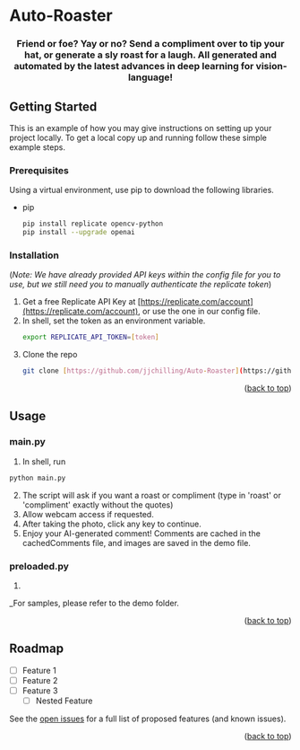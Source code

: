 # Auto-Roaster

<h3 align="center"> Friend or foe? Yay or no? Send a compliment over to tip your hat, or generate a sly roast for a laugh. All generated and automated by the latest advances in deep learning for vision-language! </h3>

<!-- GETTING STARTED -->
## Getting Started

This is an example of how you may give instructions on setting up your project locally.
To get a local copy up and running follow these simple example steps.

### Prerequisites

Using a virtual environment, use pip to download the following libraries.
* pip
  ```sh
  pip install replicate opencv-python
  pip install --upgrade openai
  ```

### Installation
(*Note: We have already provided API keys within the config file for you to use, but we still need you to manually authenticate the replicate token*)
1. Get a free Replicate API Key at [https://replicate.com/account](https://replicate.com/account), or use the one in our config file.
2. In shell, set the token as an environment variable.
   ```sh
   export REPLICATE_API_TOKEN=[token]
   ```
4. Clone the repo
   ```sh
   git clone [https://github.com/jjchilling/Auto-Roaster](https://github.com/jjchilling/Auto-Roaster)
   ```

<p align="right">(<a href="#readme-top">back to top</a>)</p>



<!-- USAGE EXAMPLES -->
## Usage
### main.py
1. In shell, run
  ```sh
  python main.py
  ```
2. The script will ask if you want a roast or compliment (type in 'roast' or 'compliment' exactly without the quotes)
3. Allow webcam access if requested.
4. After taking the photo, click any key to continue.
5. Enjoy your AI-generated comment! Comments are cached in the cachedComments file, and images are saved in the demo file.

### preloaded.py
1. 

_For samples, please refer to the demo folder.

<p align="right">(<a href="#readme-top">back to top</a>)</p>



<!-- ROADMAP -->
## Roadmap

- [ ] Feature 1
- [ ] Feature 2
- [ ] Feature 3
    - [ ] Nested Feature

See the [open issues](https://github.com/github_username/repo_name/issues) for a full list of proposed features (and known issues).

<p align="right">(<a href="#readme-top">back to top</a>)</p>
